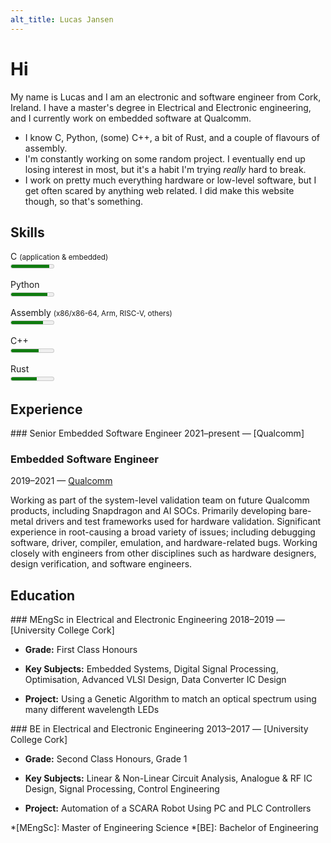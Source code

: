 ```yaml
---
alt_title: Lucas Jansen
---
```


# Hi

My name is Lucas and I am an electronic and software engineer from Cork, Ireland. I have a master's
degree in Electrical and Electronic engineering, and I currently work on embedded software at
Qualcomm.

- I know C, Python, (some) C++, a bit of Rust, and a couple of flavours of assembly.
- I'm constantly working on some random project. I eventually end up losing interest in most, but
it's a habit I'm trying *really* hard to break.
- I work on pretty much everything hardware or low-level software, but I get often scared by
anything web related. I did make this website though, so that's something.

## Skills

C <small>(application & embedded)</small><br><meter max="10" value="9">9/10</meter>

Python<br><meter max="10" value="8.5">8.5/10</meter>

Assembly <small>(x86/x86-64, Arm, RISC-V, others)</small><br><meter max="10" value="7.5">7.5/10</meter>

C++<br><meter max="10" value="6.5">6.5/10</meter>

Rust<br><meter max="10" value="6">6/10</meter>

## Experience

<hgroup markdown="1">
### Senior Embedded Software Engineer
2021&ndash;present &mdash; [Qualcomm]

### Embedded Software Engineer
2019&ndash;2021 &mdash; [Qualcomm]
</hgroup>

Working as part of the system-level validation team on future Qualcomm products, including Snapdragon and AI SOCs.
Primarily developing bare-metal drivers and test frameworks used for hardware validation.
Significant experience in root-causing a broad variety of issues; including debugging software, driver, compiler, emulation, and hardware-related bugs.
Working closely with engineers from other disciplines such as hardware designers, design verification, and software engineers.

## Education

<hgroup markdown="1">
### MEngSc in Electrical and Electronic Engineering
2018&ndash;2019 &mdash; [University College Cork]
</hgroup>

* **Grade:** First Class Honours

* **Key Subjects:** Embedded Systems, Digital Signal Processing, Optimisation, Advanced VLSI Design, Data Converter IC Design

* **Project:** Using a Genetic Algorithm to match an optical spectrum using many different wavelength LEDs

<hgroup markdown="1">
### BE in Electrical and Electronic Engineering
2013&ndash;2017 &mdash; [University College Cork]
</hgroup>

* **Grade:** Second Class Honours, Grade 1

* **Key Subjects:** Linear & Non-Linear Circuit Analysis, Analogue & RF IC Design, Signal Processing, Control Engineering

* **Project:** Automation of a SCARA Robot Using PC and PLC Controllers

[qualcomm]: https://www.qualcomm.com
[university college cork]: https://www.ucc.ie

*[MEngSc]: Master of Engineering Science
*[BE]: Bachelor of Engineering
